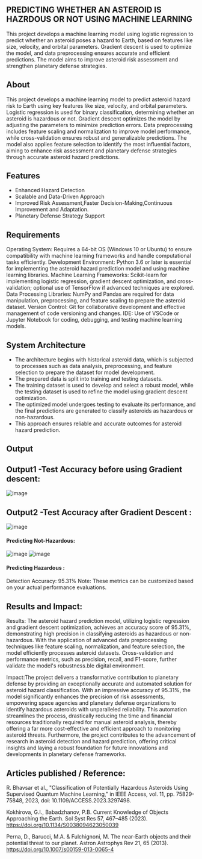 ## PREDICTING WHETHER AN ASTEROID IS HAZRDOUS OR NOT USING MACHINE LEARNING
This project develops a machine learning model using logistic regression to predict whether an asteroid poses a hazard to Earth, based on features like size, velocity, and orbital parameters. Gradient descent is used to optimize the model, and data preprocessing ensures accurate and efficient predictions. The model aims to improve asteroid risk assessment and strengthen planetary defense strategies.

## About
<!--Detailed Description about the project-->
This project develops a machine learning model to predict asteroid hazard risk to Earth using key features like size, velocity, and orbital parameters. Logistic regression is used for binary classification, determining whether an asteroid is hazardous or not. Gradient descent optimizes the model by adjusting the parameters to minimize prediction errors. Data preprocessing includes feature scaling and normalization to improve model performance, while cross-validation ensures robust and generalizable predictions. The model also applies feature selection to identify the most influential factors, aiming to enhance risk assessment and planetary defense strategies through accurate asteroid hazard predictions.
## Features
<!--List the features of the project as shown below-->
- Enhanced Hazard Detection
- Scalable and Data-Driven Approach
- Improved Risk Assessment,Faster Decision-Making,Continuous Improvement and Adaptation.
- Planetary Defense Strategy Support

## Requirements
<!--List the requirements of the project as shown below-->
Operating System: Requires a 64-bit OS (Windows 10 or Ubuntu) to ensure compatibility with machine learning frameworks and handle computational tasks efficiently.
Development Environment: Python 3.6 or later is essential for implementing the asteroid hazard prediction model and using machine learning libraries.
Machine Learning Frameworks: Scikit-learn for implementing logistic regression, gradient descent optimization, and cross-validation; optional use of TensorFlow if advanced techniques are explored.
Data Processing Libraries: NumPy and Pandas are required for data manipulation, preprocessing, and feature scaling to prepare the asteroid dataset.
Version Control: Git for collaborative development and effective management of code versioning and changes.
IDE: Use of VSCode or Jupyter Notebook for coding, debugging, and testing machine learning models.

## System Architecture
<!--Embed the system architecture diagram as shown below-->
- The architecture begins with historical asteroid data, which is subjected to processes such as data analysis, preprocessing, and feature selection to prepare the dataset for model development.
- The prepared data is split into training and testing datasets.
- The training dataset is used to develop and select a robust model, while the testing dataset is used to refine the model using gradient descent optimization. 
- The optimized model undergoes testing to evaluate its performance, and the final predictions are generated to classify asteroids as hazardous or non-hazardous. 
- This approach ensures reliable and accurate outcomes for asteroid hazard prediction.


## Output

<!--Embed the Output picture at respective places as shown below as shown below-->
## Output1 -Test Accuracy before using Gradient descent:
![image](https://github.com/user-attachments/assets/83c552a7-0802-4096-b3c3-5729602c7c58)




## Output2 -Test Accuracy after Gradient Descent :
![image](https://github.com/user-attachments/assets/cd24c358-aa6a-419b-8593-cfe439004d85)

#### Predicting Not-Hazardous:
![image](https://github.com/user-attachments/assets/b98b3df4-2b85-4408-a827-7db92f7a643a)
![image](https://github.com/user-attachments/assets/b9afb1a7-3d37-4c29-a6dd-cdc1ad841644)

#### Predicting Hazardous :



Detection Accuracy: 95.31%
Note: These metrics can be customized based on your actual performance evaluations.


## Results and Impact:
<!--Give the results and impact as shown below-->
Results: The asteroid hazard prediction model, utilizing logistic regression and gradient descent optimization, achieves an accuracy score of 95.31%, demonstrating high precision in classifying asteroids as hazardous or non-hazardous. With the application of advanced data preprocessing techniques like feature scaling, normalization, and feature selection, the model efficiently processes asteroid datasets. Cross-validation and performance metrics, such as precision, recall, and F1-score, further validate the model's robustness.ble digital environment.

Impact:The project delivers a transformative contribution to planetary defense by providing an exceptionally accurate and automated solution for asteroid hazard classification. With an impressive accuracy of 95.31%, the model significantly enhances the precision of risk assessments, empowering space agencies and planetary defense organizations to identify hazardous asteroids with unparalleled reliability. This automation streamlines the process, drastically reducing the time and financial resources traditionally required for manual asteroid analysis, thereby offering a far more cost-effective and efficient approach to monitoring asteroid threats. Furthermore, the project contributes to the advancement of research in asteroid detection and hazard prediction, offering critical insights and laying a robust foundation for future innovations and developments in planetary defense frameworks.

## Articles published / Reference:
R. Bhavsar et al., "Classification of Potentially Hazardous Asteroids Using Supervised Quantum Machine Learning," in IEEE Access, vol. 11, pp. 75829-75848, 2023, doi: 10.1109/ACCESS.2023.3297498.

Kokhirova, G.I., Babadzhanov, P.B. Current Knowledge of Objects Approaching the Earth. Sol Syst Res 57, 467–485 (2023). https://doi.org/10.1134/S0038094623050039

Perna, D., Barucci, M.A. & Fulchignoni, M. The near-Earth objects and their potential threat to our planet. Astron Astrophys Rev 21, 65 (2013). https://doi.org/10.1007/s00159-013-0065-4




